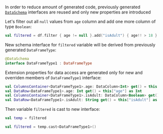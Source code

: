[//]: # (title: Schema inheritance)

<!---IMPORT org.jetbrains.kotlinx.dataframe.samples.api.Schemas-->

In order to reduce amount of generated code, previously generated [`DataSchema`](schema.md) interfaces are reused and only new
properties are introduced

Let's filter out all `null` values from `age` column and add one more column of type `Boolean`:

```kotlin
val filtered = df.filter { age != null }.add("isAdult") { age!! > 18 }
```

New schema interface for `filtered` variable will be derived from previously generated `DataFrameType`:

```kotlin
@DataSchema
interface DataFrameType1 : DataFrameType
```

Extension properties for data access are generated only for new and overriden members of `DataFrameType1` interface:

```kotlin
val ColumnsContainer<DataFrameType1>.age: DataColumn<Int> get() = this["age"] as DataColumn<Int>
val DataRow<DataFrameType1>.age: Int get() = this["age"] as Int
val ColumnsContainer<DataFrameType1>.isAdult: DataColumn<Boolean> get() = this["isAdult"] as DataColumn<Boolean>
val DataRow<DataFrameType1>.isAdult: String get() = this["isAdult"] as Boolean
```

Then variable `filtered` is cast to new interface:

```kotlin
val temp = filtered
```

```kotlin
val filtered = temp.cast<DataFrameType1>()
```
